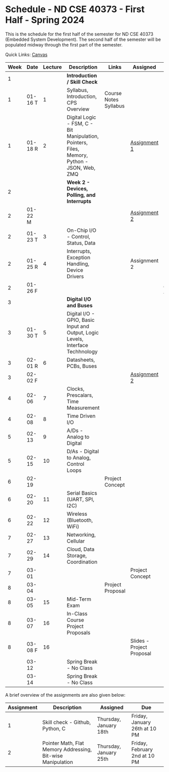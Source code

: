 # Schedule - ND CSE 40373 - First Half - Spring 2024

This is the schedule for the first half of the semester for ND CSE 40373 (Embedded System Development).  The second half of the semester will be populated midway through the first part of the semester.

Quick Links: [Canvas](https://canvas.nd.edu)

| **Week** | **Date** | **Lecture** | **Description** | **Links** | **Assigned** | **Due** |
| --- | --- | --- | --- | --- | --- | --- |
| 1 | | | **Introduction / Skill Check** | | |
| 1 | 01-16 T |  1 | Syllabus, Introduction, CPS Overview | Course Notes <br> Syllabus | |
| 1 | 01-18 R |  2 | Digital Logic - FSM, C - Bit Manipulation, Pointers, Files, Memory, Python - JSON, Web, ZMQ | | [Assignment 1](https://canvas.nd.edu/courses/91970/assignments/245144) | |
| 2 | | | **Week 2 - Devices, Polling, and Interrupts** | | |
| 2 | 01-22 M | | | | [Assignment 2](https://canvas.nd.edu/courses/91970/assignments/250335) | | 
| 2 | 01-23 T |  3 | On-Chip I/O - Control, Status, Data | | |
| 2 | 01-25 R |  4 | Interrupts, Exception Handling, Device Drivers | | Assignment 2 | |
| 2 | 01-26 F | | | | | [Assignment 1](https://canvas.nd.edu/courses/91970/assignments/245144) |
| 3 | | | **Digital I/O and Buses** | | | 
| 3 | 01-30 T |  5 | Digital I/O - GPIO, Basic Input and Output, Logic Levels, Interface Techhnology | | |
| 3 | 02-01 R |  6 | Datasheets, PCBs, Buses | | |
| 3 | 02-02 F | | | | [Assignment 2](https://canvas.nd.edu/courses/91970/assignments/250335) |
| 4 | 02-06 |  7 | Clocks, Prescalars, Time Measurement | | |
| 4 | 02-08 |  8 | Time Driven I/O | | |
| 5 | 02-13 |  9 | A/Ds - Analog to Digital | | |
| 5 | 02-15 | 10 | D/As - Digital to Analog, Control Loops | | | 
| 6 | 02-19 |    | | Project Concept | |
| 6 | 02-20 | 11 | Serial Basics (UART, SPI, I2C) | | |
| 6 | 02-22 | 12 | Wireless (Bluetooth, WiFi) | | |
| 7 | 02-27 | 13 | Networking, Cellular | | |
| 7 | 02-29 | 14 | Cloud, Data Storage, Coordination | | |
| 7 | 03-01 | | | | Project Concept | 
| 8 | 03-04 | | | Project Proposal | | 
| 8 | 03-05 | 15 | Mid-Term Exam | | | 
| 8 | 03-07 | 16 | In-Class Course Project Proposals | | |   
| 8 | 03-08 F | 16 | | | Slides - Project Proposal | 
|   | 03-12 | | Spring Break - No Class | | | 
|   | 03-14 | | Spring Break - No Class | | | 
  
A brief overview of the assignments are also given below:

| Assignment | Description | Assigned | Due | 
| --- | --- | --- | --- | 
| 1 | Skill check - Github, Python, C | Thursday, January 18th | Friday, January 26th at 10 PM | 
| 2 | Pointer Math, Flat Memory Addressing, Bit-wise Manipulation | Thursday, January 25th | Friday, February 2nd at 10 PM |    


